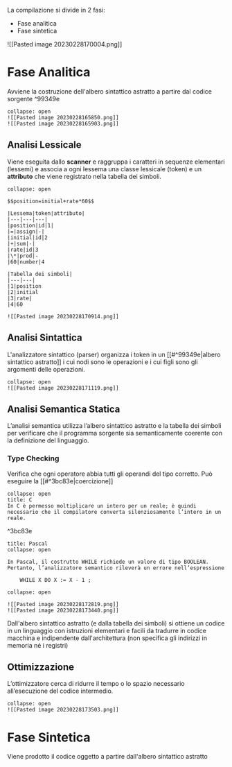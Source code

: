 La compilazione si divide in 2 fasi:

- Fase analitica
- Fase sintetica

![[Pasted image 20230228170004.png]]

# Fase Analitica

Avviene la costruzione dell'albero sintattico astratto a partire dal codice sorgente ^99349e

```ad-example
collapse: open
![[Pasted image 20230228165850.png]]
![[Pasted image 20230228165903.png]]

```

## Analisi Lessicale

Viene eseguita dallo __scanner__ e raggruppa i caratteri in sequenze elementari (lessemi) e associa a ogni lessema una classe lessicale (token) e un __attributo__ che viene registrato nella tabella dei simboli.

```ad-example
collapse: open

$$position=initial+rate*60$$

|Lessema|token|attributo|
|---|---|---|
|position|id|1|
|=|assign|-|
|initial|id|2
|+|sum|-|
|rate|id|3
|\*|prod|-
|60|number|4

|Tabella dei simboli|
|---|---|
|1|position
|2|initial
|3|rate|
|4|60

![[Pasted image 20230228170914.png]]

```

## Analisi Sintattica

L'analizzatore sintattico (parser) organizza i token in un [[#^99349e|albero sintattico astratto]] i cui nodi sono le operazioni e i cui figli sono gli argomenti delle operazioni.

```ad-example
collapse: open
![[Pasted image 20230228171119.png]]

```

## Analisi Semantica Statica

L’analisi semantica utilizza l’albero sintattico astratto e la tabella dei simboli per verificare che il programma sorgente sia semanticamente coerente con la definizione del linguaggio.

### Type Checking

Verifica che ogni operatore abbia tutti gli operandi del tipo corretto. Può eseguire la [[#^3bc83e|coercizione]] 

```ad-example
collapse: open
title: C
In C è permesso moltiplicare un intero per un reale; è quindi necessario che il compilatore converta silenziosamente l’intero in un reale. 

```

^3bc83e

```ad-example
title: Pascal
collapse: open

In Pascal, il costrutto WHILE richiede un valore di tipo BOOLEAN. Pertanto, l’analizzatore semantico rileverà un errore nell’espressione 

	WHILE X DO X := X - 1 ;

```

```ad-example
collapse: open

![[Pasted image 20230228172819.png]]
![[Pasted image 20230228173440.png]]
```

Dall'albero sintattico astratto (e dalla tabella dei simboli) si ottiene un codice in un linguaggio con istruzioni elementari e facili da tradurre in codice macchina e indipendente dall'architettura (non specifica gli indirizzi in memoria né i registri)

## Ottimizzazione
L’ottimizzatore cerca di ridurre il tempo o lo spazio necessario all’esecuzione del codice intermedio.

```ad-example
collapse: open
![[Pasted image 20230228173503.png]]

```


# Fase Sintetica

Viene prodotto il codice oggetto a partire dall'albero sintattico astratto